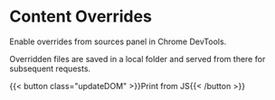 # Content Overrides

Enable overrides from sources panel in Chrome DevTools.

Overridden files are saved in a local folder and served from there for subsequent requests.

{{< button class="updateDOM" >}}Print from JS{{< /button >}}

<div class="container-demo"></div>

<script src="/resources/3-content-overrides.js"></script>